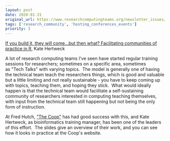 ```yaml
---
layout: post
date: 2020-01-31
original_url: https://www.researchcomputingteams.org/newsletter_issues/0004
tags: ['research_community', 'hosting_conferences_events']
priority: 3
---
```


<!-- markdownlint-disable MD033 -->
<!-- markdownlint-disable MD041 -->
<!-- markdownlint-disable MD049 -->

[If you build it, they will come...but then what? Facilitating communities of practice in R](https://www.slideshare.net/katehertweck/if-you-build-it-they-will-comebut-then-what-facilitating-communities-of-practice-in-r), Kate Hertweck

A lot of research computing teams I've seen have started regular training sessions for researchers; sometimes on a specific area, sometimes as "Tech Talks" with varying topics.  The model is generally one of having the technical team teach the researchers things, which is good and valuable but a little limiting and not really sustainable - you have to keep coming up with topics, teaching them, and hoping they stick.  What would ideally happen is that the technical team would facilitate a self-sustaining community of researchers interested in computing teaching themselves, with input from the technical team still happening but not being the only form of instruction.

At Fred Hutch, ["The](https://research.fhcrc.org/coop/en.html)[ Coop"](https://research.fhcrc.org/coop/en.html) has had good success with this, and Kate Hertweck, as bioinformatics training manager, has been one of the leaders of this effort.  The slides give an overview of their work, and you can see how it looks in practice at the Coop's website.
